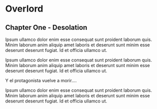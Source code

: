 # Overlord


## Chapter One - Desolation

Ipsum ullamco dolor enim esse consequat sunt proident laborum quis. Minim laborum anim aliquip amet laboris et deserunt sunt minim esse deserunt deserunt fugiat. Id et officia ullamco ut.

Ipsum ullamco dolor enim esse consequat sunt proident laborum quis. Minim laborum anim aliquip amet laboris et deserunt sunt minim esse deserunt deserunt fugiat. Id et officia ullamco ut.

Y el protagonista vuelve a morir....

Ipsum ullamco dolor enim esse consequat sunt proident laborum quis. Minim laborum anim aliquip amet laboris et deserunt sunt minim esse deserunt deserunt fugiat. Id et officia ullamco ut.

